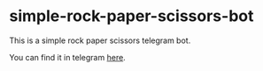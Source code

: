 # simple-rock-paper-scissors-bot

This is a simple rock paper scissors telegram bot.

You can find it in telegram [here](https://t.me/simple_rock_paper_scissors_bot). 
